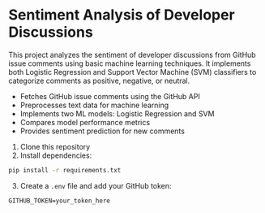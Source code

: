 # Sentiment Analysis of Developer Discussions

This project analyzes the sentiment of developer discussions from GitHub issue comments using basic machine learning techniques. It implements both Logistic Regression and Support Vector Machine (SVM) classifiers to categorize comments as positive, negative, or neutral.

- Fetches GitHub issue comments using the GitHub API
- Preprocesses text data for machine learning
- Implements two ML models: Logistic Regression and SVM
- Compares model performance metrics
- Provides sentiment prediction for new comments

1. Clone this repository
2. Install dependencies:
```bash
pip install -r requirements.txt
```
3. Create a `.env` file and add your GitHub token:
```
GITHUB_TOKEN=your_token_here
```
